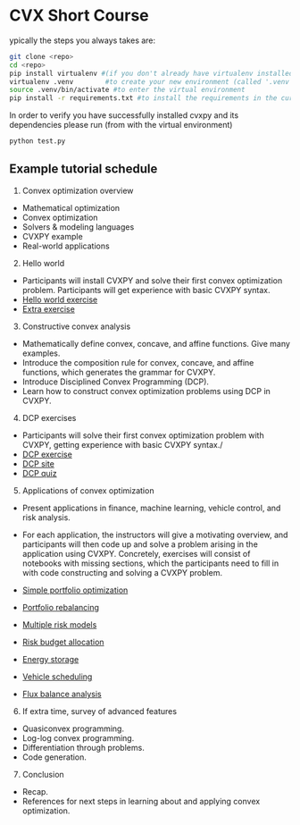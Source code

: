 # CVX Short Course

ypically the steps you always takes are:

```bash
git clone <repo>
cd <repo>
pip install virtualenv #(if you don't already have virtualenv installed)
virtualenv .venv        #to create your new environment (called '.venv' here)
source .venv/bin/activate #to enter the virtual environment
pip install -r requirements.txt #to install the requirements in the current environment
```

In order to verify you have successfully installed cvxpy and its dependencies
please run (from with the virtual environment) 

```bash
python test.py 
```

## Example tutorial schedule

1. Convex optimization overview
* Mathematical optimization
* Convex optimization
* Solvers & modeling languages
* CVXPY example
* Real-world applications

2. Hello world
* Participants will install CVXPY and solve their first convex optimization problem. Participants will get experience
with basic CVXPY syntax.
* [Hello world exercise](docs/exercises/hello_world)
* [Extra exercise](docs/exercises/Lasso.ipynb)

3. Constructive convex analysis
* Mathematically define convex, concave, and affine functions. Give many examples.
* Introduce the composition rule for convex, concave, and affine functions, which generates the grammar for
CVXPY.
* Introduce Disciplined Convex Programming (DCP).
* Learn how to construct convex optimization problems using DCP in CVXPY.

4. DCP exercises
* Participants will solve their first convex optimization problem with CVXPY, getting experience with basic CVXPY
syntax./
* [DCP exercise](docs/exercises/DCP_analysis.ipynb)
* [DCP site](https://dcp.stanford.edu/)
* [DCP quiz](https://dcp.stanford.edu/quiz)

5. Applications of convex optimization
* Present applications in finance, machine learning, vehicle control, and risk analysis.
* For each application, the instructors will give a motivating overview, and participants will then code up and solve
a problem arising in the application using CVXPY. Concretely, exercises will consist of notebooks with missing
sections, which the participants need to fill in with code constructing and solving a CVXPY problem.
* [Simple portfolio optimization](docs/exercises/13.3)
* [Portfolio rebalancing](docs/exercises/13.21.ipynb)
* [Multiple risk models](https://github.com/cvxgrp/cvx_short_course/blob/master/exercises/13.22.ipynb)

* [Risk budget allocation](https://github.com/cvxgrp/cvx_short_course/blob/master/exercises/13.20.ipynb)

* [Energy storage](https://github.com/cvxgrp/cvx_short_course/blob/master/exercises/16.9.ipynb)

* [Vehicle scheduling](https://github.com/cvxgrp/cvx_short_course/blob/master/exercises/3.20.ipynb)

* [Flux balance analysis](https://github.com/cvxgrp/cvx_short_course/blob/master/exercises/17.3.ipynb)




6. If extra time, survey of advanced features
* Quasiconvex programming.
* Log-log convex programming.
* Differentiation through problems.
* Code generation.

7. Conclusion
* Recap.
* References for next steps in learning about and applying convex optimization.

